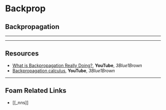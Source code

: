# Backprop

## Backpropagation

---

---

## Resources

- [What is Backpropagation Really Doing?](https://youtu.be/Ilg3gGewQ5U), **YouTube**, _3Blue1Brown_
- [Backpropagation calculus](https://youtu.be/Ilg3gGewQ5U), **YouTube**, _3Blue1Brown_

---

## Foam Related Links

- [[_nns]]
